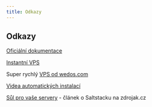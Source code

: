 ```yaml
---
title: Odkazy
---
```


## Odkazy

[Oficiální dokumentace](http://docs.saltstack.com/en/latest/)


[Instantní VPS](https://github.com/petrkle/instantni-vps)


Super rychlý [VPS od wedos.com](https://hosting.wedos.com/cs/virtualni-servery-ssd.html?ap=sHJwRU)


[Videa automatických instalací](https://youtube.com/SaltstackCz)


[Sůl pro vaše servery](http://www.zdrojak.cz/clanky/saltstack-sul-pro-vase-servery/) - článek o Saltstacku na zdrojak.cz
